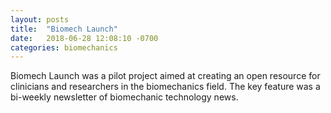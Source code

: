 ```yaml
---
layout: posts
title:  "Biomech Launch"
date:   2018-06-28 12:08:10 -0700
categories: biomechanics
---
```


Biomech Launch was a pilot project aimed at creating an open resource for clinicians and researchers in the biomechanics field. The key feature was a bi-weekly newsletter of biomechanic technology news.
